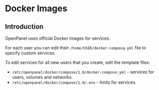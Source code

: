 # Docker Images

## Introduction

OpenPanel uses official Docker images for services.

For each user you can edit their `/home/USER/docker-composq.yml` file to specify custom services.

To edit services for all new users that you create, edit the template files:

- `/etc/openpanel/docker/compose/1.0/docker-compose.yml` - services for users, volumes and networks.
- `/etc/openpanel/docker/compose/1.0/.env` - limits for services.

